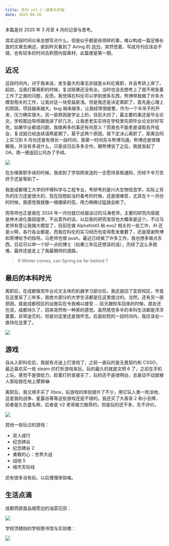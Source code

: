 ```yaml
---
title: 月刊 vol.1：结束与开始
date: 2025-04-20
---
```


本篇是对 2025 年 3 月至 4 月的记录与思考。

<!--more-->

其实这段时间以来总想写点什么，但是似乎都是些琐碎的事，难以构成一篇足够长度的文章去阐述，直到昨天看到了 Airing 的 [月刊](https://blog.ursb.me/posts/weekly-29/)，突然觉着，写成月刊应该会不错，也有较多的时间去积攒内容素材，此篇便是第一期。

## 近况

这段时间内，对于我来说，发生最大的事无非就是从科伦离职，并且考研上岸了。起初，当我打算离职的时候，复试结果还没有出，当时也没去想考上了就不用急着工作了之类的问题，反而，我觉得在科伦可以学到很多东西，熊博带我做了许多大模型相关的工作，让我对这一块受益匪浅。但是我还是决定离职了，首先是心理上的原因，项目越来越大，bug 越来越多，让我经常很疲惫，作为一个半吊子的开发，压力确实很大。另一层原因是学业上的，目前大四了，最主要的事还是毕业论文，学校那边导师跟我讲了好几次，让我老老实实待在学校里先把毕业论文好好写完，如果毕业都成问题，我做再多的事还有何意义？而我也不能老是请假去开组会，复试就已经连续请两星期了。基于这两个原因，我下定决心离职了，距离合同上实习到 6 月份还是有很长一段时间，我第一时间先与熊博沟通，熊博还是很理解我，并没有多说什么，只是说日后多多合作。跟熊博说了之后，我就发起了 OA，周一便返回公司办了手续。

![](/i/20250420091339.jpg)

在办理离职手续的时候，我收到了学信网发送的一志愿待录取通知，历经千辛万苦终于还是等到了~

我是成都理工大学的环境科学与工程专业，考研考的是川大生物信息学，实际上背负的压力还是很大的，现在回想起当时备考的时候，还是很难受，尤其在十一月份的时候，我感觉我就像一根绷紧的弦，用力稍微过猛就会断了。

而导师也正是我在 2024 年一月份就已经面谈过的马涛老师，主要的研究内容就是林木进化基因组学，不出意外的话，以后我的研究发现也大概率是这个。不过马老师有意让我搞大模型了，目前在做 Alphafold3 和 evo2 相关的一些工作，AI 还是火啊，各行各业都是，而我在科伦的实习经历也变得愈发重要了，还是感谢熊博和蒋博给予的指导。马老师也很 push，最近已经做了许多工作，我也想多做点东西，日后可以申一个好一点的博士（如果三年后还想读的话），历经了这么多困难，最终还是走上了我最期待的道路。

>If Winter comes, can Spring be far behind ? 

## 最后的本科时光

离职后，在成都做完毕业论文主体的机器学习部分后，我还是回了宜宾校区，毕竟在这里呆了三年多，我绝大部分的大学生活都是在这里度过的。当然，还有另一层原因，就是成都校区的设施实在令我难以接受 ... 前天跟校车回来的时候，朋友还在说，成都待久了，回来突然有一种家的感觉。虽然感觉多半的本科生活都是浑浑噩噩，非常迷茫的，但是对这里还是很怀念。后面较短的一段时间内，我应该会一直待在这里了。

![](/i/20250420093929.jpg)

## 游戏

自从入职科伦后，我就有点迷上打游戏了，之前一直玩的是无畏契约和 CSGO，最近喜欢买一些 steam 的打折游戏来玩，玩的最久的就是文明 6 了，之前在手机上玩，感觉不是很给力，趁着打折直接买了，玩的还不是很明白，总是动不动就被人家给按在地上摩擦😂

离职后，我又顺手买了 Xbox，玩游戏的体验提升了不少，用它玩人类一败涂地、这是我的战争、星露谷等等这些游戏还是不错的。我还买了大表哥 2 和小丑牌，前者是久负盛名啊，后者是 V2 老哥极力推荐的，但是玩的还不多，先不评价。

![](/i/20250420095725.jpg)

其他一些玩过的游戏：
- 双人成行
- 纪念碑谷
- 纪念碑谷 2
- 勇敢的心：世界大战
- 战地 5
- 城市天际线

还有很多没有玩，以后慢慢体验咯。

## 生活点滴

成都西部食品城旁边的油菜花田：

![](/i/20250420100055.jpg)

学校顶楼拍的学校图书馆与实验楼：

![](/i/20250420100045.jpg)